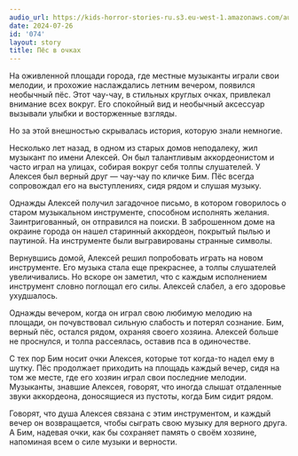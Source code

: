 ```yaml
---
audio_url: https://kids-horror-stories-ru.s3.eu-west-1.amazonaws.com/audio/074-dog-in-sunglasses.mp3
date: 2024-07-26
id: '074'
layout: story
title: Пёс в очках
---
```


На оживленной площади города, где местные музыканты играли свои мелодии, и прохожие наслаждались летним вечером, появился необычный пёс. Этот чау-чау, в стильных круглых очках, привлекал внимание всех вокруг. Его спокойный вид и необычный аксессуар вызывали улыбки и восторженные взгляды.

Но за этой внешностью скрывалась история, которую знали немногие.

Несколько лет назад, в одном из старых домов неподалеку, жил музыкант по имени Алексей. Он был талантливым аккордеонистом и часто играл на улицах, собирая вокруг себя толпы слушателей. У Алексея был верный друг — чау-чау по кличке Бим. Пёс всегда сопровождал его на выступлениях, сидя рядом и слушая музыку.

Однажды Алексей получил загадочное письмо, в котором говорилось о старом музыкальном инструменте, способном исполнять желания. Заинтригованный, он отправился на поиски. В заброшенном доме на окраине города он нашел старинный аккордеон, покрытый пылью и паутиной. На инструменте были выгравированы странные символы.

Вернувшись домой, Алексей решил попробовать играть на новом инструменте. Его музыка стала еще прекраснее, а толпы слушателей увеличивались. Но вскоре он заметил, что с каждым исполнением инструмент словно поглощал его силы. Алексей слабел, а его здоровье ухудшалось.

Однажды вечером, когда он играл свою любимую мелодию на площади, он почувствовал сильную слабость и потерял сознание. Бим, верный пёс, остался рядом, охраняя своего хозяина. Алексей больше не проснулся, и толпа рассеялась, оставив пса в одиночестве.

С тех пор Бим носит очки Алексея, которые тот когда-то надел ему в шутку. Пёс продолжает приходить на площадь каждый вечер, сидя на том же месте, где его хозяин играл свои последние мелодии. Музыканты, знавшие Алексея, говорят, что иногда слышат отдаленные звуки аккордеона, доносящиеся из пустоты, когда Бим сидит рядом.

Говорят, что душа Алексея связана с этим инструментом, и каждый вечер он возвращается, чтобы сыграть свою музыку для верного друга. А Бим, надевая очки, как бы сохраняет память о своём хозяине, напоминая всем о силе музыки и верности.